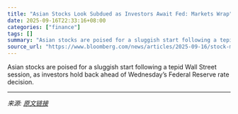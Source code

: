 ```yaml
---
title: "Asian Stocks Look Subdued as Investors Await Fed: Markets Wrap"
date: 2025-09-16T22:33:16+08:00
categories: ["finance"]
tags: []
summary: "Asian stocks are poised for a sluggish start following a tepid Wall Street session, as investors hold back ahead of Wednesday’s Federal Reserve rate decision."
source_url: "https://www.bloomberg.com/news/articles/2025-09-16/stock-market-today-dow-s-p-live-updates"
---
```


Asian stocks are poised for a sluggish start following a tepid Wall Street session, as investors hold back ahead of Wednesday’s Federal Reserve rate decision.

---

*来源: [原文链接](https://www.bloomberg.com/news/articles/2025-09-16/stock-market-today-dow-s-p-live-updates)*
